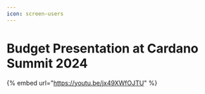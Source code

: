 ```yaml
---
icon: screen-users
---
```


# Budget Presentation at Cardano Summit 2024

{% embed url="https://youtu.be/jx49XWfOJTU" %}

<figure><img src="../../.gitbook/assets/Dubai Presentation - Final (27).png" alt=""><figcaption></figcaption></figure>

<figure><img src="../../.gitbook/assets/Dubai Presentation - Final (1).png" alt=""><figcaption></figcaption></figure>

<figure><img src="../../.gitbook/assets/Dubai Presentation - Final (2).png" alt=""><figcaption></figcaption></figure>

<figure><img src="../../.gitbook/assets/Dubai Presentation - Final (3).png" alt=""><figcaption></figcaption></figure>

<figure><img src="../../.gitbook/assets/Dubai Presentation - Final (4).png" alt=""><figcaption></figcaption></figure>

<figure><img src="../../.gitbook/assets/Dubai Presentation - Final (5).png" alt=""><figcaption></figcaption></figure>

<figure><img src="../../.gitbook/assets/Dubai Presentation - Final (6).png" alt=""><figcaption></figcaption></figure>

<figure><img src="../../.gitbook/assets/Dubai Presentation - Final (7).png" alt=""><figcaption></figcaption></figure>

<figure><img src="../../.gitbook/assets/Dubai Presentation - Final (8).png" alt=""><figcaption></figcaption></figure>

<figure><img src="../../.gitbook/assets/Dubai Presentation - Final (9).png" alt=""><figcaption></figcaption></figure>

<figure><img src="../../.gitbook/assets/Dubai Presentation - Final (10).png" alt=""><figcaption></figcaption></figure>

<figure><img src="../../.gitbook/assets/Dubai Presentation - Final (11).png" alt=""><figcaption></figcaption></figure>

<figure><img src="../../.gitbook/assets/Dubai Presentation - Final (12).png" alt=""><figcaption></figcaption></figure>

<figure><img src="../../.gitbook/assets/Dubai Presentation - Final (13).png" alt=""><figcaption></figcaption></figure>

<figure><img src="../../.gitbook/assets/Dubai Presentation - Final (14).png" alt=""><figcaption></figcaption></figure>

<figure><img src="../../.gitbook/assets/Dubai Presentation - Final (15).png" alt=""><figcaption></figcaption></figure>

<figure><img src="../../.gitbook/assets/Dubai Presentation - Final (16).png" alt=""><figcaption></figcaption></figure>

<figure><img src="../../.gitbook/assets/Dubai Presentation - Final (17).png" alt=""><figcaption></figcaption></figure>

<figure><img src="../../.gitbook/assets/Dubai Presentation - Final (19).png" alt=""><figcaption></figcaption></figure>

<figure><img src="../../.gitbook/assets/Dubai Presentation - Final (20).png" alt=""><figcaption></figcaption></figure>

<figure><img src="../../.gitbook/assets/Dubai Presentation - Final (21).png" alt=""><figcaption></figcaption></figure>

<figure><img src="../../.gitbook/assets/Dubai Presentation - Final (22).png" alt=""><figcaption></figcaption></figure>

<figure><img src="../../.gitbook/assets/Dubai Presentation - Final (23).png" alt=""><figcaption></figcaption></figure>

<figure><img src="../../.gitbook/assets/Dubai Presentation - Final (24).png" alt=""><figcaption></figcaption></figure>

<figure><img src="../../.gitbook/assets/Dubai Presentation - Final (25).png" alt=""><figcaption></figcaption></figure>

<figure><img src="../../.gitbook/assets/Dubai Presentation - Final (26).png" alt=""><figcaption></figcaption></figure>
